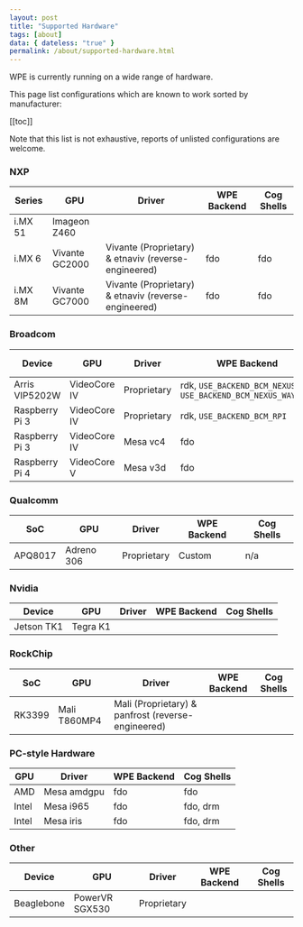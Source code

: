 ```yaml
---
layout: post
title: "Supported Hardware"
tags: [about] 
data: { dateless: "true" }
permalink: /about/supported-hardware.html 
--- 
```


WPE is currently running on a wide range of hardware.

This page list configurations which are known to work sorted by manufacturer:

[[toc]]

Note that this list is not exhaustive, reports of unlisted configurations
are welcome.


### NXP

| Series  | GPU            | Driver      | WPE Backend | Cog Shells |
|---------|----------------|-------------|-------------|------------|
| i&period;MX 51 | Imageon Z460   |             |     | |
| i&period;MX 6  | Vivante GC2000 | Vivante (Proprietary) & etnaviv (reverse-engineered) | fdo | fdo |
| i&period;MX 8M | Vivante GC7000 | Vivante (Proprietary) & etnaviv (reverse-engineered) | fdo | fdo |

### Broadcom

| Device         | GPU | Driver | WPE Backend | Cog Shells |
|----------------|-----|--------|-------------|------------|
| Arris VIP5202W | VideoCore IV | Proprietary | rdk, `USE_BACKEND_BCM_NEXUS` or `USE_BACKEND_BCM_NEXUS_WAYLAND` | n/a |
| Raspberry Pi 3 | VideoCore IV | Proprietary | rdk, `USE_BACKEND_BCM_RPI` | n/a |
| Raspberry Pi 3 | VideoCore IV | Mesa vc4    | fdo | fdo, drm |
| Raspberry Pi 4 | VideoCore V  | Mesa v3d    | fdo | fdo |


### Qualcomm

| SoC     | GPU | Driver | WPE Backend | Cog Shells |
|---------|-----|--------|-------------|------------|
| APQ8017 | Adreno 306 | Proprietary | Custom  | n/a |


### Nvidia

| Device | GPU | Driver | WPE Backend | Cog Shells |
|--------|-----|--------|-------------|------------|
| Jetson TK1 | Tegra K1 | | |


### RockChip

| SoC    | GPU          | Driver | WPE Backend | Cog Shells |
|--------|--------------|--------|-------------|------------|
| RK3399 | Mali T860MP4 | Mali (Proprietary) & panfrost (reverse-engineered) | | |


### PC-style Hardware

| GPU | Driver | WPE Backend | Cog Shells |
|-----|--------|-------------|------------|
| AMD | Mesa amdgpu | fdo | fdo |
| Intel | Mesa i965 | fdo | fdo, drm   |
| Intel | Mesa iris | fdo | fdo, drm   |


### Other

| Device | GPU | Driver | WPE Backend | Cog Shells |
|--------|-----|--------|-------------|------------|
| Beaglebone | PowerVR SGX530 | Proprietary | |
